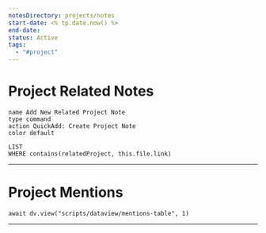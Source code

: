 ```yaml
---
notesDirectory: projects/notes
start-date: <% tp.date.now() %>
end-date: 
status: Active
tags:
  - "#project"
---
```


# Project Related Notes
```button
name Add New Related Project Note
type command
action QuickAdd: Create Project Note
color default
```

```dataview
LIST
WHERE contains(relatedProject, this.file.link)
```

---

# Project Mentions
```dataviewjs
await dv.view("scripts/dataview/mentions-table", 1)
```

---
